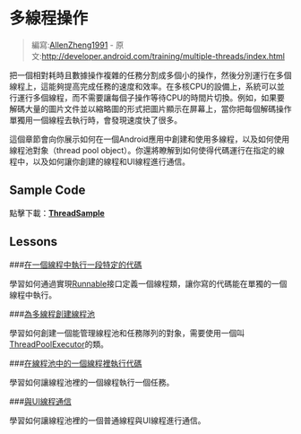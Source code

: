 # 多線程操作

> 編寫:[AllenZheng1991](https://github.com/AllenZheng1991) - 原文:<http://developer.android.com/training/multiple-threads/index.html>

把一個相對耗時且數據操作複雜的任務分割成多個小的操作，然後分別運行在多個線程上，這能夠提高完成任務的速度和效率。在多核CPU的設備上，系統可以並行運行多個線程，而不需要讓每個子操作等待CPU的時間片切換。例如，如果要解碼大量的圖片文件並以縮略圖的形式把圖片顯示在屏幕上，當你把每個解碼操作單獨用一個線程去執行時，會發現速度快了很多。

這個章節會向你展示如何在一個Android應用中創建和使用多線程，以及如何使用線程池對象（thread pool object）。你還將瞭解到如何使得代碼運行在指定的線程中，以及如何讓你創建的線程和UI線程進行通信。

## Sample Code

點擊下載：[**ThreadSample**](http://developer.android.com/shareables/training/ThreadSample.zip)

## Lessons

###[在一個線程中執行一段特定的代碼](define-runnable.html)

學習如何通過實現[Runnable](http://developer.android.com/reference/java/lang/Runnable.html)接口定義一個線程類，讓你寫的代碼能在單獨的一個線程中執行。

###[為多線程創建線程池](create-threadpool.html)

學習如何創建一個能管理線程池和任務隊列的對象，需要使用一個叫[ThreadPoolExecutor](http://developer.android.com/reference/java/util/concurrent/ThreadPoolExecutor.html)的類。

###[在線程池中的一個線程裡執行代碼](run-code.html)

學習如何讓線程池裡的一個線程執行一個任務。

###[與UI線程通信](communicate-ui.html)

學習如何讓線程池裡的一個普通線程與UI線程進行通信。
